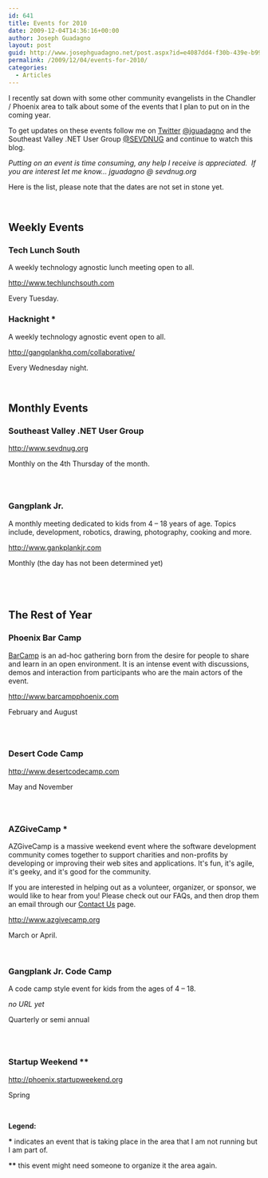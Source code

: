 ```yaml
---
id: 641
title: Events for 2010
date: 2009-12-04T14:36:16+00:00
author: Joseph Guadagno
layout: post
guid: http://www.josephguadagno.net/post.aspx?id=e4087dd4-f30b-439e-b998-86b20e79a1bd
permalink: /2009/12/04/events-for-2010/
categories:
  - Articles
---
```

<p>I recently sat down with some other community evangelists in the Chandler / Phoenix area to talk about some of the events that I plan to put on in the coming year.&#160; </p>  <p>To get updates on these events follow me on <a href="http://www.twitter.com" target="_blank">Twitter</a> <a href="http://www.twitter.com/jguadagno" target="_blank">@jguadagno</a> and the Southeast Valley .NET User Group <a href="http://www.twitter.com/sevdnug" target="_blank">@SEVDNUG</a> and continue to watch this blog.</p>  <p><em>Putting on an event is time consuming, any help I receive is appreciated.&#160; If you are interest let me know… jguadagno @ sevdnug.org</em></p>  <p>Here is the list, please note that the dates are not set in stone yet.</p>  <p>&#160;</p>  <h2>Weekly Events</h2>  <h3></h3>  <h3>Tech Lunch South</h3>  <p>A weekly technology agnostic lunch meeting open to all.</p>  <p><a href="http://www.techlunchsouth.com">http://www.techlunchsouth.com</a></p>  <p>Every Tuesday.</p>  <h3><font size="5"></font></h3>  <h3>Hacknight *</h3>  <p>A weekly technology agnostic event open to all.</p>  <p><a title="http://gangplankhq.com/collaborative/" href="http://gangplankhq.com/collaborative/">http://gangplankhq.com/collaborative/</a></p>  <p>Every Wednesday night.</p>  <p>&#160;</p>  <h2>Monthly Events</h2>  <h3>Southeast Valley .NET User Group</h3>  <p><a href="http://www.sevdnug.org" target="_blank">http://www.sevdnug.org</a>&#160;</p>  <p>Monthly on the 4th Thursday of the month.</p>  <h3></h3>  <h3>&#160;</h3>  <h3>Gangplank Jr.</h3>  <p>A monthly meeting dedicated to kids from 4 – 18 years of age. Topics include, development, robotics, drawing, photography, cooking and more.</p>  <p><a href="http://www.gankplankjr.com">http://www.gankplankjr.com</a></p>  <p>Monthly (the day has not been determined yet)</p>  <h2>&#160;</h2>  <h2>The Rest of Year</h2>  <h3>Phoenix Bar Camp</h3>  <p><a href="http://www.barcamp.org/BarCamp">BarCamp</a> is an ad-hoc gathering born from the desire for people to share and learn in an open environment. It is an intense event with discussions, demos and interaction from participants who are the main actors of the event. </p>  <p><a href="http://www.barcampphoenix.com">http://www.barcampphoenix.com</a> </p>  <p>February and August</p>  <p></p>  <h3>&#160;</h3>  <h3>Desert Code Camp</h3>  <p><a href="http://www.desertcodecamp.com">http://www.desertcodecamp.com</a> </p>  <p>May and November</p>  <h3>&#160;</h3>  <h3>AZGiveCamp *</h3>  <p>AZGiveCamp is a massive weekend event where the software development community comes together to support charities and non-profits by developing or improving their web sites and applications. It's fun, it's agile, it's geeky, and it's good for the community.</p>  <p>If you are interested in helping out as a volunteer, organizer, or sponsor, we would like to hear from you! Please check out our FAQs, and then drop them an email through our <a href="http://azgivecamp.giving.officelive.com/contactus.aspx">Contact Us</a> page.</p>  <p><a href="http://www.azgivecamp.org">http://www.azgivecamp.org</a> </p>  <p>March or April.</p>  <p>&#160;</p>  <h3>Gangplank Jr. Code Camp</h3>  <p>A code camp style event for kids from the ages of 4 – 18.</p>  <p><em>no URL yet</em></p>  <p>Quarterly or semi annual</p>  <h3>&#160;</h3>  <h3>Startup Weekend **</h3>  <p><a href="http://phoenix.startupweekend.org">http://phoenix.startupweekend.org</a></p>  <p>Spring</p>  <p>&#160;</p>  <p><strong>Legend:</strong></p>  <p><strong>*</strong> indicates an event that is taking place in the area that I am not running but I am part of.</p>  <p><strong>**</strong> this event might need someone to organize it the area again.</p>